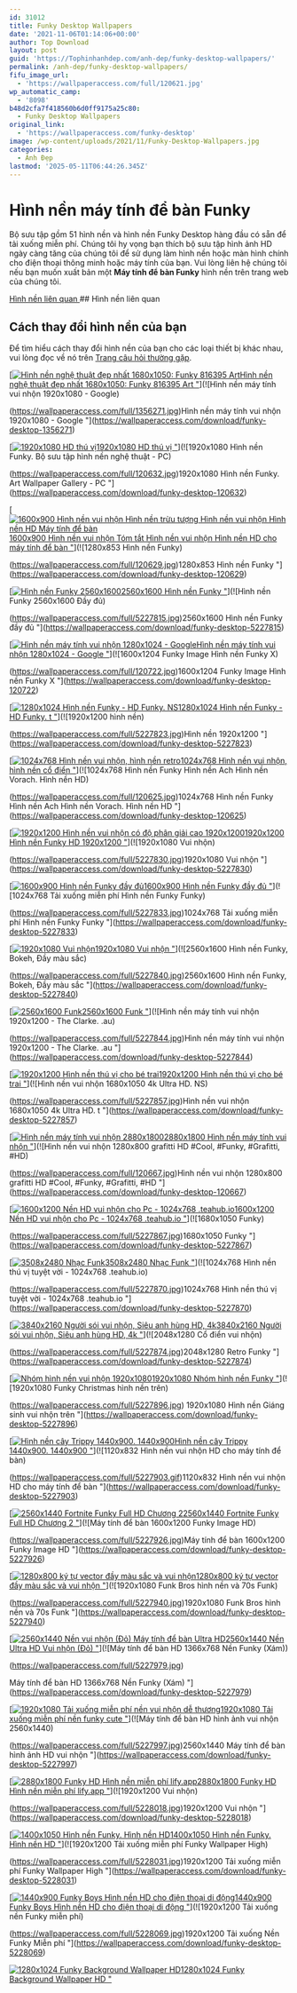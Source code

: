 ```yaml
---
id: 31012
title: Funky Desktop Wallpapers
date: '2021-11-06T01:14:06+00:00'
author: Top Download
layout: post
guid: 'https://Tophinhanhdep.com/anh-dep/funky-desktop-wallpapers/'
permalink: /anh-dep/funky-desktop-wallpapers/
fifu_image_url:
  - 'https://wallpaperaccess.com/full/120621.jpg'
wp_automatic_camp:
  - '8098'
b48d2cfa7f418560b6d0ff9175a25c80:
  - Funky Desktop Wallpapers
original_link:
  - 'https://wallpaperaccess.com/funky-desktop'
image: /wp-content/uploads/2021/11/Funky-Desktop-Wallpapers.jpg
categories:
  - Ảnh Đẹp
lastmod: '2025-05-11T06:44:26.345Z'
---
```

# Hình nền máy tính để bàn Funky

Bộ sưu tập gồm 51 hình nền và hình nền Funky Desktop hàng đầu có sẵn để tải xuống miễn phí. Chúng tôi hy vọng bạn thích bộ sưu tập hình ảnh HD ngày càng tăng của chúng tôi để sử dụng làm hình nền hoặc màn hình chính cho điện thoại thông minh hoặc máy tính của bạn. Vui lòng liên hệ chúng tôi nếu bạn muốn xuất bản một **Máy tính để bàn Funky** hình nền trên trang web của chúng tôi.

[Hình nền liên quan ](#related) ## Hình nền liên quan

## Cách thay đổi hình nền của bạn

Để tìm hiểu cách thay đổi hình nền của bạn cho các loại thiết bị khác nhau, vui lòng đọc về nó trên [Trang câu hỏi thường gặp](https://tophinhanhdep.com/faq/).

  
[[![Hình nền nghệ thuật đẹp nhất 1680x1050: Funky 816395 Art](https://wallpaperaccess.com/full/120621.jpg)Hình nền nghệ thuật đẹp nhất 1680x1050: Funky 816395 Art "](https://wallpaperaccess.com/download/funky-desktop-120621)](![Hình nền máy tính vui nhộn 1920x1080 - Google)

(https://wallpaperaccess.com/full/1356271.jpg)Hình nền máy tính vui nhộn 1920x1080 - Google "](https://wallpaperaccess.com/download/funky-desktop-1356271)

[[![1920x1080 HD thú vị](https://wallpaperaccess.com/full/5227803.jpg)1920x1080 HD thú vị "](https://wallpaperaccess.com/download/funky-desktop-5227803)](![1920x1080 Hình nền Funky.  Bộ sưu tập hình nền nghệ thuật - PC)

(https://wallpaperaccess.com/full/120632.jpg)1920x1080 Hình nền Funky. Art Wallpaper Gallery - PC "](https://wallpaperaccess.com/download/funky-desktop-120632)

[[![1600x900 Hình nền vui nhộn Hình nền trừu tượng Hình nền vui nhộn Hình nền HD Máy tính để bàn](https://wallpaperaccess.com/full/120655.jpg)1600x900 Hình nền vui nhộn Tóm tắt Hình nền vui nhộn Hình nền HD cho máy tính để bàn "](https://wallpaperaccess.com/download/funky-desktop-120655)](![1280x853 Hình nền Funky)

(https://wallpaperaccess.com/full/120629.jpg)1280x853 Hình nền Funky "](https://wallpaperaccess.com/download/funky-desktop-120629)

[[![Hình nền Funky 2560x1600](https://wallpaperaccess.com/full/120668.jpg)2560x1600 Hình nền Funky "](https://wallpaperaccess.com/download/funky-desktop-120668)](![Hình nền Funky 2560x1600 Đầy đủ)

(https://wallpaperaccess.com/full/5227815.jpg)2560x1600 Hình nền Funky đầy đủ "](https://wallpaperaccess.com/download/funky-desktop-5227815)

[[![Hình nền máy tính vui nhộn 1280x1024 - Google](https://wallpaperaccess.com/full/5227819.jpg)Hình nền máy tính vui nhộn 1280x1024 - Google "](https://wallpaperaccess.com/download/funky-desktop-5227819)](![1600x1204 Funky Image Hình nền Funky X)

(https://wallpaperaccess.com/full/120722.jpg)1600x1204 Funky Image Hình nền Funky X "](https://wallpaperaccess.com/download/funky-desktop-120722)

[[![1280x1024 Hình nền Funky - HD Funky.  NS](https://wallpaperaccess.com/full/5227822.jpg)1280x1024 Hình nền Funky - HD Funky. t "](https://wallpaperaccess.com/download/funky-desktop-5227822)](![1920x1200 hình nền)

(https://wallpaperaccess.com/full/5227823.jpg)Hình nền 1920x1200 "](https://wallpaperaccess.com/download/funky-desktop-5227823)

[[![1024x768 Hình nền vui nhộn, hình nền retro](https://wallpaperaccess.com/full/5227826.jpg)1024x768 Hình nền vui nhộn, hình nền cổ điển "](https://wallpaperaccess.com/download/funky-desktop-5227826)](![1024x768 Hình nền Funky Hình nền Ach Hình nền Vorach.  Hình nền HD)

(https://wallpaperaccess.com/full/120625.jpg)1024x768 Hình nền Funky Hình nền Ach Hình nền Vorach. Hình nền HD "](https://wallpaperaccess.com/download/funky-desktop-120625)

[[![1920x1200 Hình nền vui nhộn có độ phân giải cao 1920x1200](https://wallpaperaccess.com/full/5227827.jpg)1920x1200 Hình nền Funky HD 1920x1200 "](https://wallpaperaccess.com/download/funky-desktop-5227827)](![1920x1080 Vui nhộn)

(https://wallpaperaccess.com/full/5227830.jpg)1920x1080 Vui nhộn "](https://wallpaperaccess.com/download/funky-desktop-5227830)

[[![1600x900 Hình nền Funky đầy đủ](https://wallpaperaccess.com/full/5227831.jpg)1600x900 Hình nền Funky đầy đủ "](https://wallpaperaccess.com/download/funky-desktop-5227831)](![1024x768 Tải xuống miễn phí Hình nền Funky Funky)

(https://wallpaperaccess.com/full/5227833.jpg)1024x768 Tải xuống miễn phí Hình nền Funky Funky "](https://wallpaperaccess.com/download/funky-desktop-5227833)

[[![1920x1080 Vui nhộn](https://wallpaperaccess.com/full/5227834.jpg)1920x1080 Vui nhộn "](https://wallpaperaccess.com/download/funky-desktop-5227834)](![2560x1600 Hình nền Funky, Bokeh, Đầy màu sắc)

(https://wallpaperaccess.com/full/5227840.jpg)2560x1600 Hình nền Funky, Bokeh, Đầy màu sắc "](https://wallpaperaccess.com/download/funky-desktop-5227840)

[[![2560x1600 Funk](https://wallpaperaccess.com/full/5227843.jpg)2560x1600 Funk "](https://wallpaperaccess.com/download/funky-desktop-5227843)](![Hình nền máy tính vui nhộn 1920x1200 - The Clarke.  .au)

(https://wallpaperaccess.com/full/5227844.jpg)Hình nền máy tính vui nhộn 1920x1200 - The Clarke. .au "](https://wallpaperaccess.com/download/funky-desktop-5227844)

[[![1920x1200 Hình nền thú vị cho bé trai](https://wallpaperaccess.com/full/5227854.jpg)1920x1200 Hình nền thú vị cho bé trai "](https://wallpaperaccess.com/download/funky-desktop-5227854)](![Hình nền vui nhộn 1680x1050 4k Ultra HD.  NS)

(https://wallpaperaccess.com/full/5227857.jpg)Hình nền vui nhộn 1680x1050 4k Ultra HD. t "](https://wallpaperaccess.com/download/funky-desktop-5227857)

[[![Hình nền máy tính vui nhộn 2880x1800](https://wallpaperaccess.com/full/5227859.jpg)2880x1800 Hình nền máy tính vui nhộn "](https://wallpaperaccess.com/download/funky-desktop-5227859)](![Hình nền vui nhộn 1280x800 grafitti HD #Cool, #Funky, #Grafitti, #HD)

(https://wallpaperaccess.com/full/120667.jpg)Hình nền vui nhộn 1280x800 grafitti HD #Cool, #Funky, #Grafitti, #HD "](https://wallpaperaccess.com/download/funky-desktop-120667)

[[![1600x1200 Nền HD vui nhộn cho Pc - 1024x768 .teahub.io](https://wallpaperaccess.com/full/5227866.jpg)1600x1200 Nền HD vui nhộn cho Pc - 1024x768 .teahub.io "](https://wallpaperaccess.com/download/funky-desktop-5227866)](![1680x1050 Funky)

(https://wallpaperaccess.com/full/5227867.jpg)1680x1050 Funky "](https://wallpaperaccess.com/download/funky-desktop-5227867)

[[![3508x2480 Nhạc Funk](https://wallpaperaccess.com/full/5227868.jpg)3508x2480 Nhạc Funk "](https://wallpaperaccess.com/download/funky-desktop-5227868)](![1024x768 Hình nền thú vị tuyệt vời - 1024x768 .teahub.io)

(https://wallpaperaccess.com/full/5227870.jpg)1024x768 Hình nền thú vị tuyệt vời - 1024x768 .teahub.io "](https://wallpaperaccess.com/download/funky-desktop-5227870)

[[![3840x2160 Người sói vui nhộn, Siêu anh hùng HD, 4k](https://wallpaperaccess.com/full/5227872.jpg)3840x2160 Người sói vui nhộn, Siêu anh hùng HD, 4k "](https://wallpaperaccess.com/download/funky-desktop-5227872)](![2048x1280 Cổ điển vui nhộn)

(https://wallpaperaccess.com/full/5227874.jpg)2048x1280 Retro Funky "](https://wallpaperaccess.com/download/funky-desktop-5227874)

[[![Nhóm hình nền vui nhộn 1920x1080](https://wallpaperaccess.com/full/5227878.jpg)1920x1080 Nhóm hình nền Funky "](https://wallpaperaccess.com/download/funky-desktop-5227878)](![1920x1080 Funky Christmas hình nền trên)

(https://wallpaperaccess.com/full/5227896.jpg) 1920x1080 Hình nền Giáng sinh vui nhộn trên "](https://wallpaperaccess.com/download/funky-desktop-5227896)

[[![Hình nền cây Trippy 1440x900.  1440x900](https://wallpaperaccess.com/full/553735.jpg)Hình nền cây Trippy 1440x900. 1440x900 "](https://wallpaperaccess.com/download/funky-desktop-553735)](![1120x832 Hình nền vui nhộn HD cho máy tính để bàn)

(https://wallpaperaccess.com/full/5227903.gif)1120x832 Hình nền vui nhộn HD cho máy tính để bàn "](https://wallpaperaccess.com/download/funky-desktop-5227903)

[[![2560x1440 Fortnite Funky Full HD Chương 2](https://wallpaperaccess.com/full/5227925.jpg)2560x1440 Fortnite Funky Full HD Chương 2 "](https://wallpaperaccess.com/download/funky-desktop-5227925)](![Máy tính để bàn 1600x1200 Funky Image HD)

(https://wallpaperaccess.com/full/5227926.jpg)Máy tính để bàn 1600x1200 Funky Image HD "](https://wallpaperaccess.com/download/funky-desktop-5227926)

[[![1280x800 ký tự vector đầy màu sắc và vui nhộn](https://wallpaperaccess.com/full/5227936.jpg)1280x800 ký tự vector đầy màu sắc và vui nhộn "](https://wallpaperaccess.com/download/funky-desktop-5227936)](![1920x1080 Funk Bros hình nền và 70s Funk)

(https://wallpaperaccess.com/full/5227940.jpg)1920x1080 Funk Bros hình nền và 70s Funk "](https://wallpaperaccess.com/download/funky-desktop-5227940)

[[![2560x1440 Nền vui nhộn (Đỏ) Máy tính để bàn Ultra HD](https://wallpaperaccess.com/full/5227962.jpg)2560x1440 Nền Ultra HD Vui nhộn (Đỏ) "](https://wallpaperaccess.com/download/funky-desktop-5227962)](![Máy tính để bàn HD 1366x768 Nền Funky (Xám))

(https://wallpaperaccess.com/full/5227979.jpg)

Máy tính để bàn HD 1366x768 Nền Funky (Xám) "](https://wallpaperaccess.com/download/funky-desktop-5227979)

[[![1920x1080 Tải xuống miễn phí nền vui nhộn dễ thương](https://wallpaperaccess.com/full/5227995.jpg)1920x1080 Tải xuống miễn phí nền funky cute "](https://wallpaperaccess.com/download/funky-desktop-5227995)](![Máy tính để bàn HD hình ảnh vui nhộn 2560x1440)

(https://wallpaperaccess.com/full/5227997.jpg)2560x1440 Máy tính để bàn hình ảnh HD vui nhộn "](https://wallpaperaccess.com/download/funky-desktop-5227997)

[[![2880x1800 Funky HD Hình nền miễn phí lify.app](https://wallpaperaccess.com/full/5228013.jpg)2880x1800 Funky HD Hình nền miễn phí lify.app "](https://wallpaperaccess.com/download/funky-desktop-5228013)](![1920x1200 Vui nhộn)

(https://wallpaperaccess.com/full/5228018.jpg)1920x1200 Vui nhộn "](https://wallpaperaccess.com/download/funky-desktop-5228018)

[[![1400x1050 Hình nền Funky.  Hình nền HD](https://wallpaperaccess.com/full/120733.jpg)1400x1050 Hình nền Funky. Hình nền HD "](https://wallpaperaccess.com/download/funky-desktop-120733)](![1920x1200 Tải xuống miễn phí Funky Wallpaper High)

(https://wallpaperaccess.com/full/5228031.jpg)1920x1200 Tải xuống miễn phí Funky Wallpaper High "](https://wallpaperaccess.com/download/funky-desktop-5228031)

[[![1440x900 Funky Boys Hình nền HD cho điện thoại di động](https://wallpaperaccess.com/full/5228038.jpg)1440x900 Funky Boys Hình nền HD cho điện thoại di động "](https://wallpaperaccess.com/download/funky-desktop-5228038)](![1920x1200 Tải xuống nền Funky miễn phí)

(https://wallpaperaccess.com/full/5228069.jpg)1920x1200 Tải xuống Nền Funky Miễn phí "](https://wallpaperaccess.com/download/funky-desktop-5228069)

[![1280x1024 Funky Background Wallpaper HD](https://wallpaperaccess.com/full/5228126.jpg)1280x1024 Funky Background Wallpaper HD "](https://wallpaperaccess.com/download/funky-desktop-5228126)
